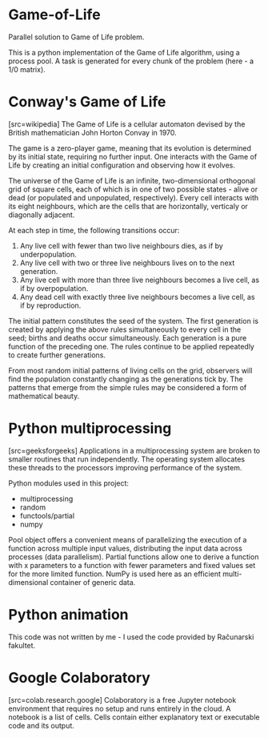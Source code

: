 # Game-of-Life
Parallel solution to Game of Life problem.

This is a python implementation of the Game of Life algorithm, using a process pool. A task is generated for every chunk of the problem (here - a 1/0 matrix). 

# Conway's Game of Life
[src=wikipedia]
The Game of Life is a cellular automaton devised by the British mathematician John Horton Convay in 1970.

The game is a zero-player game, meaning that its evolution is determined by its initial state, requiring no further input. One interacts with the Game of Life by creating an initial configuration and observing how it evolves.

The universe of the Game of Life is an infinite, two-dimensional orthogonal grid of square cells, each of which is in one of two possible states - alive or dead (or populated and unpopulated, respectively).
Every cell interacts with its eight neighbours, which are the cells that are horizontally, verticaly or diagonally adjacent.

At each step in time, the following transitions occur:
1.  Any live cell with fewer than two live neighbours dies, as if by underpopulation.
2.  Any live cell with two or three live neighbours lives on to the next generation.
3.  Any live cell with more than three live neighbours becomes a live cell, as if by overpopulation.
4.  Any dead cell with exactly three live neighbours becomes a live cell, as if by reproduction.

The initial pattern constitutes the seed of the system. The first generation is created by applying the above rules simultaneously to every cell in the seed; births and deaths occur simultaneously. Each generation is a pure function of the preceding one. The rules continue to be applied repeatedly to create further generations.

From most random initial patterns of living cells on the grid, observers will find the population constantly changing as the generations tick by. The patterns that emerge from the simple rules may be considered a form of mathematical beauty.


# Python multiprocessing

[src=geeksforgeeks]
Applications in a multiprocessing system are broken to smaller routines that run independently. The operating system allocates these threads to the processors improving performance of the system.

Python modules used in this project:
* multiprocessing
* random
* functools/partial
* numpy

Pool object offers a convenient means of parallelizing the execution of a function across multiple input values, distributing the input data across processes (data parallelism).
Partial functions allow one to derive a function with x parameters to a function with fewer parameters and fixed values set for the more limited function.
NumPy is used here as an efficient multi-dimensional container of generic data.

# Python animation

This code was not written by me - I used the code provided by Računarski fakultet.

# Google Colaboratory

[src=colab.research.google]
Colaboratory is a free Jupyter notebook environment that requires no setup and runs entirely in the cloud.
A notebook is a list of cells. Cells contain either explanatory text or executable code and its output.
